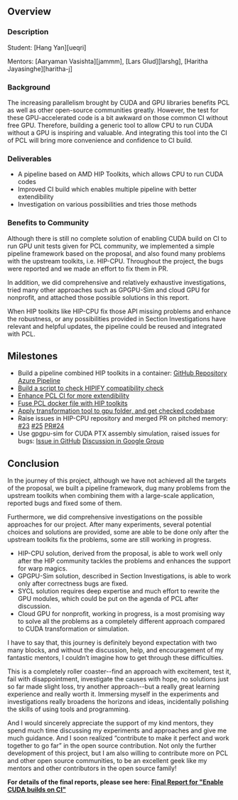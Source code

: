 ## Overview

### Description

Student: [Hang Yan][ueqri]

Mentors: [Aaryaman Vasishta][jammm], [Lars Glud][larshg], [Haritha Jayasinghe][haritha-j]

### Background

The increasing parallelism brought by CUDA and GPU libraries benefits PCL as well as other open-source communities greatly. However, the test for these GPU-accelerated code is a bit awkward on those common CI without free GPU. Therefore, building a generic tool to allow CPU to run CUDA without a GPU is inspiring and valuable. And integrating this tool into the CI of PCL will bring more convenience and confidence to CI build.

### Deliverables

- A pipeline based on AMD HIP Toolkits, which allows CPU to run CUDA codes
- Improved CI build which enables multiple pipeline with better extendibility
- Investigation on various possibilities and tries those methods

### Benefits to Community

Although there is still no complete solution of enabling CUDA build on CI to run GPU unit tests given for PCL community, we implemented a simple pipeline framework based on the proposal, and also found many problems with the upstream toolkits, i.e. HIP-CPU. Throughout the project, the bugs were reported and we made an effort to fix them in PR.

In addition, we did comprehensive and relatively exhaustive investigations, tried many other approaches such as GPGPU-Sim and cloud GPU for nonprofit, and attached those possible solutions in this report.

When HIP toolkits like HIP-CPU fix those API missing problems and enhance the robustness, or any possibilities provided in Section Investigations have relevant and helpful updates, the pipeline could be reused and integrated with PCL.

## Milestones

- Build a pipeline combined HIP toolkits in a container: [GitHub Repository](https://github.com/ueqri/cuda2hipcpu) [Azure Pipeline](https://dev.azure.com/ueqri-ci/cuda2hipcpu/_build)
- [Build a script to check HIPIFY compatibility check](https://github.com/ueqri/hip-compatibility-check)
- [Enhance PCL CI for more extendibility](https://github.com/PointCloudLibrary/pcl/pull/4737)
- [Fuse PCL docker file with HIP toolkits](https://gist.github.com/ueqri/5fa9b0e5321bc32475f173ddcebccdc0)
- [Apply transformation tool to gpu folder, and get checked codebase](https://github.com/ueqri/pcl/tree/hip-perl-test)
- Raise issues in HIP-CPU repository and merged PR on pitched memory: [#23](https://github.com/ROCm-Developer-Tools/HIP-CPU/issues/23) [#25](https://github.com/ROCm-Developer-Tools/HIP-CPU/issues/25) [PR#24](https://github.com/ROCm-Developer-Tools/HIP-CPU/pull/24)
- Use gpgpu-sim for CUDA PTX assembly simulation, raised issues for bugs: [Issue in GitHub](https://github.com/gpgpu-sim/gpgpu-sim_distribution/issues/230) [Discussion in Google Group](https://groups.google.com/g/accel-sim/c/SxtFMYrshXg/m/pTYTsZesAQAJ)

## Conclusion

In the journey of this project, although we have not achieved all the targets of the proposal, we built a pipeline framework, dug many problems from the upstream toolkits when combining them with a large-scale application, reported bugs and fixed some of them. 

Furthermore, we did comprehensive investigations on the possible approaches for our project. After many experiments, several potential choices and solutions are provided, some are able to be done only after the upstream toolkits fix the problems, some are still working in progress.

- HIP-CPU solution, derived from the proposal, is able to work well only after the HIP community tackles the problems and enhances the support for warp magics.
- GPGPU-Sim solution, described in Section Investigations, is able to work only after correctness bugs are fixed.
- SYCL solution requires deep expertise and much effort to rewrite the GPU modules, which could be put on the agenda of PCL after discussion.
- Cloud GPU for nonprofit, working in progress, is a most promising way to solve all the problems as a completely different approach compared to CUDA transformation or simulation.

I have to say that, this journey is definitely beyond expectation with two many blocks, and without the discussion, help, and encouragement of my fantastic mentors, I couldn’t imagine how to get through these difficulties. 

This is a completely roller coaster--find an approach with excitement, test it, fail with disappointment, investigate the causes with hope, no solutions just so far made slight loss, try another approach--but a really great learning experience and really worth it. Immersing myself in the experiments and investigations really broadens the horizons and ideas, incidentally polishing the skills of using tools and programming.

And I would sincerely appreciate the support of my kind mentors, they spend much time discussing my experiments and approaches and give me much guidance. And I soon realized “contribute to make it perfect and work together to go far” in the open source contribution. Not only the further development of this project, but I am also willing to contribute more on PCL and other open source communities, to be an excellent geek like my mentors and other contributors in the open source family!

**For details of the final reports, please see here: [Final Report for "Enable CUDA builds on CI"](https://docs.google.com/document/d/1M6oeheNOyYMi45y8mSZUQJdYz7xR5pKYNYrPrgR4RsQ/edit?usp=sharing)**
